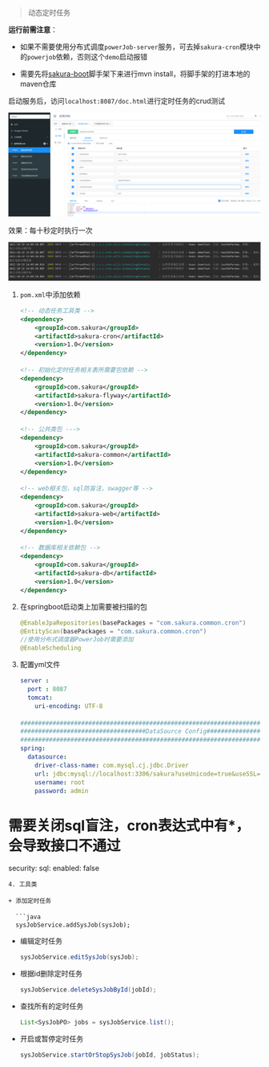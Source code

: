 > 动态定时任务

**运行前需注意**：

+ 如果不需要使用分布式调度`powerJob-server`服务，可去掉`sakura-cron`模块中的`powerjob`依赖，否则这个`demo`启动报错

+ 需要先将[sakura-boot](https://github.com/yanjingfan/sakura-boot)脚手架下来进行mvn install，将脚手架的打进本地的maven仓库

启动服务后，访问`localhost:8087/doc.html`进行定时任务的crud测试

![image-20211019140830624.png](https://github.com/yanjingfan/sakura-boot-demo/blob/master/docs/pic/image-20211019140830624.png)

效果：每十秒定时执行一次

![image-20211019141002038.png](https://github.com/yanjingfan/sakura-boot-demo/blob/master/docs/pic/image-20211019141002038.png)

1. `pom.xml`中添加依赖
   
   ```xml
   <!-- 动态任务工具类 -->
   <dependency>
       <groupId>com.sakura</groupId>
       <artifactId>sakura-cron</artifactId>
       <version>1.0</version>
   </dependency>
   
   <!-- 初始化定时任务相关表所需要包依赖 -->
   <dependency>
       <groupId>com.sakura</groupId>
       <artifactId>sakura-flyway</artifactId>
       <version>1.0</version>
   </dependency>
   
   <!-- 公共类包 --->
   <dependency>
       <groupId>com.sakura</groupId>
       <artifactId>sakura-common</artifactId>
       <version>1.0</version>
   </dependency>
   
   <!-- web相关包，sql防盲注，swagger等 -->
   <dependency>
       <groupId>com.sakura</groupId>
       <artifactId>sakura-web</artifactId>
       <version>1.0</version>
   </dependency>
   
   <!-- 数据库相关依赖包 -->
   <dependency>
       <groupId>com.sakura</groupId>
       <artifactId>sakura-db</artifactId>
       <version>1.0</version>
   </dependency>
   ```

2. 在springboot启动类上加需要被扫描的包
   
   ```java
   @EnableJpaRepositories(basePackages = "com.sakura.common.cron")
   @EntityScan(basePackages = "com.sakura.common.cron")
   //使用分布式调度器PowerJob时需要添加
   @EnableScheduling
   ```

3. 配置yml文件
   
   ```yaml
   server :
     port : 8087
     tomcat:
       uri-encoding: UTF-8
   
   ####################################################################################
   ###################################DataSource Config################################
   ####################################################################################
   spring:
     datasource:
       driver-class-name: com.mysql.cj.jdbc.Driver
       url: jdbc:mysql://localhost:3306/sakura?useUnicode=true&useSSL=false&characterEncoding=utf8&serverTimezone=Asia/Shanghai
       username: root
       password: admin
   ```

# 需要关闭sql盲注，cron表达式中有*，会导致接口不通过

   security:
     sql:
       enabled: false

```
4. 工具类

+ 添加定时任务

  ```java
  sysJobService.addSysJob(sysJob);
  ```

+ 编辑定时任务

  ```java
  sysJobService.editSysJob(sysJob);
  ```

+ 根据id删除定时任务

  ```java
  sysJobService.deleteSysJobById(jobId);
  ```

+ 查找所有的定时任务

  ```java
  List<SysJobPO> jobs = sysJobService.list();
  ```

+ 开启或暂停定时任务

  ```java
  sysJobService.startOrStopSysJob(jobId, jobStatus);
  ```
```
